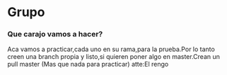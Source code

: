 # Grupo
### Que carajo vamos a hacer?
Aca vamos a practicar,cada uno en su rama,para la prueba.Por lo tanto creen una branch propia y listo,si quieren poner algo en master.Crean un pull master (Mas que nada para practicar)
atte:El rengo
